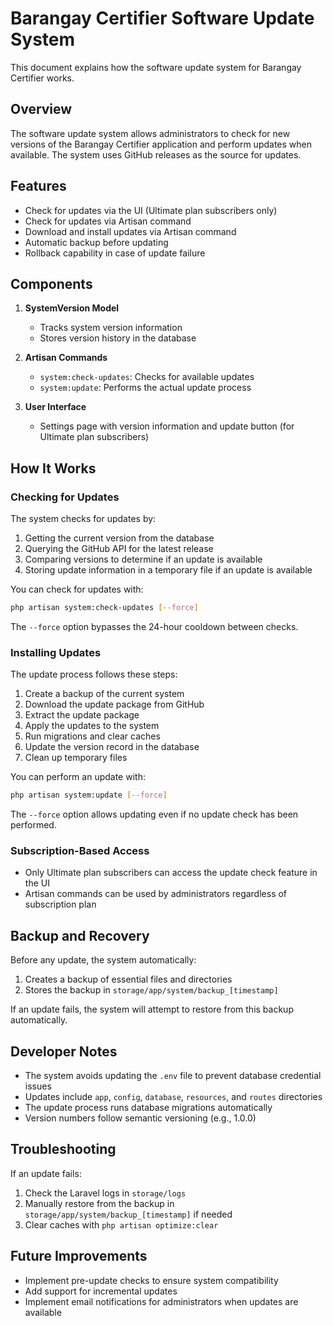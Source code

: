 # Barangay Certifier Software Update System

This document explains how the software update system for Barangay Certifier works.

## Overview

The software update system allows administrators to check for new versions of the Barangay Certifier application and perform updates when available. The system uses GitHub releases as the source for updates.

## Features

- Check for updates via the UI (Ultimate plan subscribers only)
- Check for updates via Artisan command
- Download and install updates via Artisan command
- Automatic backup before updating
- Rollback capability in case of update failure

## Components

1. **SystemVersion Model**
   - Tracks system version information
   - Stores version history in the database

2. **Artisan Commands**
   - `system:check-updates`: Checks for available updates
   - `system:update`: Performs the actual update process

3. **User Interface**
   - Settings page with version information and update button (for Ultimate plan subscribers)

## How It Works

### Checking for Updates

The system checks for updates by:
1. Getting the current version from the database
2. Querying the GitHub API for the latest release
3. Comparing versions to determine if an update is available
4. Storing update information in a temporary file if an update is available

You can check for updates with:

```bash
php artisan system:check-updates [--force]
```

The `--force` option bypasses the 24-hour cooldown between checks.

### Installing Updates

The update process follows these steps:
1. Create a backup of the current system
2. Download the update package from GitHub
3. Extract the update package
4. Apply the updates to the system
5. Run migrations and clear caches
6. Update the version record in the database
7. Clean up temporary files

You can perform an update with:

```bash
php artisan system:update [--force]
```

The `--force` option allows updating even if no update check has been performed.

### Subscription-Based Access

- Only Ultimate plan subscribers can access the update check feature in the UI
- Artisan commands can be used by administrators regardless of subscription plan

## Backup and Recovery

Before any update, the system automatically:
1. Creates a backup of essential files and directories
2. Stores the backup in `storage/app/system/backup_[timestamp]`

If an update fails, the system will attempt to restore from this backup automatically.

## Developer Notes

- The system avoids updating the `.env` file to prevent database credential issues
- Updates include `app`, `config`, `database`, `resources`, and `routes` directories
- The update process runs database migrations automatically
- Version numbers follow semantic versioning (e.g., 1.0.0)

## Troubleshooting

If an update fails:
1. Check the Laravel logs in `storage/logs`
2. Manually restore from the backup in `storage/app/system/backup_[timestamp]` if needed
3. Clear caches with `php artisan optimize:clear`

## Future Improvements

- Implement pre-update checks to ensure system compatibility
- Add support for incremental updates
- Implement email notifications for administrators when updates are available 